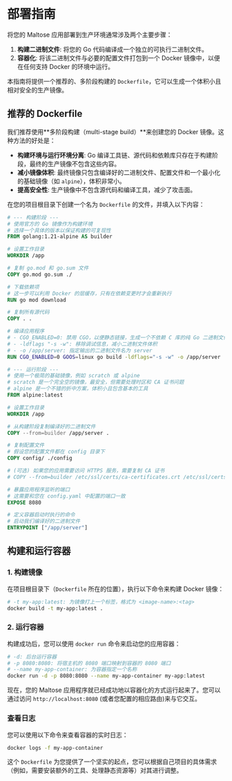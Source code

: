 # 部署指南

将您的 Maltose 应用部署到生产环境通常涉及两个主要步骤：

1.  **构建二进制文件**: 将您的 Go 代码编译成一个独立的可执行二进制文件。
2.  **容器化**: 将该二进制文件与必要的配置文件打包到一个 Docker 镜像中，以便在任何支持 Docker 的环境中运行。

本指南将提供一个推荐的、多阶段构建的 `Dockerfile`，它可以生成一个体积小且相对安全的生产镜像。

## 推荐的 Dockerfile

我们推荐使用**多阶段构建（multi-stage build）**来创建您的 Docker 镜像。这种方法的好处是：

- **构建环境与运行环境分离**: Go 编译工具链、源代码和依赖库只存在于构建阶段，最终的生产镜像不包含这些内容。
- **减小镜像体积**: 最终镜像只包含编译好的二进制文件、配置文件和一个最小化的基础镜像（如 `alpine`），体积非常小。
- **提高安全性**: 生产镜像中不包含源代码和编译工具，减少了攻击面。

在您的项目根目录下创建一个名为 `Dockerfile` 的文件，并填入以下内容：

```dockerfile
# --- 构建阶段 ---
# 使用官方的 Go 镜像作为构建环境
# 选择一个具体的版本以保证构建的可复现性
FROM golang:1.21-alpine AS builder

# 设置工作目录
WORKDIR /app

# 复制 go.mod 和 go.sum 文件
COPY go.mod go.sum ./

# 下载依赖项
# 这一步可以利用 Docker 的层缓存，只有在依赖变更时才会重新执行
RUN go mod download

# 复制所有源代码
COPY . .

# 编译应用程序
# - CGO_ENABLED=0: 禁用 CGO，以便静态链接，生成一个不依赖 C 库的纯 Go 二进制文件
# - -ldflags "-s -w": 移除调试信息，减小二进制文件体积
# - -o /app/server: 指定输出的二进制文件名为 server
RUN CGO_ENABLED=0 GOOS=linux go build -ldflags="-s -w" -o /app/server .

# --- 运行阶段 ---
# 使用一个极简的基础镜像，例如 scratch 或 alpine
# scratch 是一个完全空的镜像，最安全，但需要处理时区和 CA 证书问题
# alpine 是一个不错的折中方案，体积小且包含基本的工具
FROM alpine:latest

# 设置工作目录
WORKDIR /app

# 从构建阶段复制编译好的二进制文件
COPY --from=builder /app/server .

# 复制配置文件
# 假设您的配置文件都在 config 目录下
COPY config/ ./config

# (可选) 如果您的应用需要访问 HTTPS 服务，需要复制 CA 证书
# COPY --from=builder /etc/ssl/certs/ca-certificates.crt /etc/ssl/certs/

# 暴露应用程序监听的端口
# 这需要和您在 config.yaml 中配置的端口一致
EXPOSE 8080

# 定义容器启动时执行的命令
# 启动我们编译好的二进制文件
ENTRYPOINT ["/app/server"]
```

## 构建和运行容器

### 1. 构建镜像

在项目根目录下（`Dockerfile` 所在的位置），执行以下命令来构建 Docker 镜像：

```bash
# -t my-app:latest: 为镜像打上一个标签，格式为 <image-name>:<tag>
docker build -t my-app:latest .
```

### 2. 运行容器

构建成功后，您可以使用 `docker run` 命令来启动您的应用容器：

```bash
# -d: 后台运行容器
# -p 8080:8080: 将宿主机的 8080 端口映射到容器的 8080 端口
# --name my-app-container: 为容器指定一个名称
docker run -d -p 8080:8080 --name my-app-container my-app:latest
```

现在，您的 Maltose 应用程序就已经成功地以容器化的方式运行起来了。您可以通过访问 `http://localhost:8080` (或者您配置的相应路由)来与它交互。

### 查看日志

您可以使用以下命令来查看容器的实时日志：

```bash
docker logs -f my-app-container
```

这个 `Dockerfile` 为您提供了一个坚实的起点，您可以根据自己项目的具体需求（例如，需要安装额外的工具、处理静态资源等）对其进行调整。

